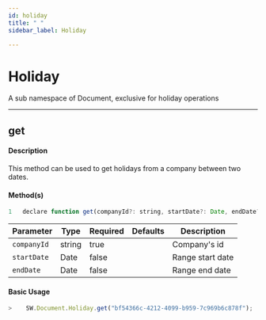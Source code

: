 ```yaml
---
id: holiday
title: " "
sidebar_label: Holiday

---
```


# Holiday

A sub namespace of Document, exclusive for holiday operations

---

## get

#### Description

This method can be used to get holidays from a company between two dates.

#### Method(s)

```javascript
1   declare function get(companyId?: string, startDate?: Date, endDate?: Date): Promise<HolidayInfoDto[]>
```

<table className="custom-table">
    <thead>
        <tr>
            <th>Parameter</th>
            <th>Type</th>
            <th>Required</th>
            <th>Defaults</th>
            <th>Description</th>
        </tr>
    </thead>
    <tbody>
        <tr className="selected">
            <td><code>companyId</code></td>
            <td>string</td>
            <td>true</td>
            <td></td>
            <td>Company's id</td>
        </tr>
        <tr className="selected">
            <td><code>startDate</code></td>
            <td>Date</td>
            <td>false</td>
            <td></td>
            <td>Range start date</td>
        </tr>
        <tr className="selected">
            <td><code>endDate</code></td>
            <td>Date</td>
            <td>false</td>
            <td></td>
            <td>Range end date</td>
        </tr>
    </tbody>
</table>

#### Basic Usage

```javascript
>    SW.Document.Holiday.get("bf54366c-4212-4099-b959-7c969b6c878f");
```